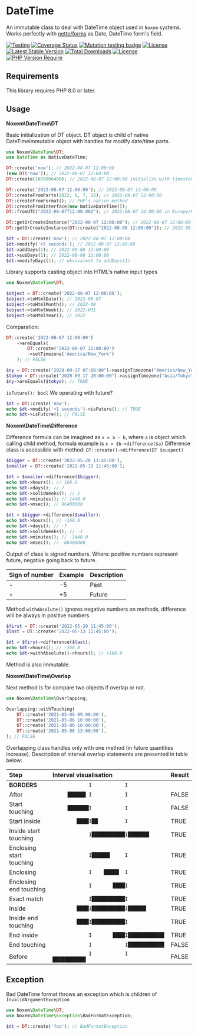 # DateTime
An immutable class to deal with DateTime object used in `Noxem` systems. Works perfectly with [nette/forms](https://github.com/nette/forms) as Date, DateTime form's field. 



[![Testing](https://badgen.net/github/checks/nxmcz/date-time/main?cache=300)](https://github.com/nxmcz/date-time/actions)
[![Coverage Status](https://coveralls.io/repos/github/nxmcz/date-time/badge.svg?branch=main)](https://coveralls.io/github/nxmcz/date-time?branch=main)
[![Mutation testing badge](https://img.shields.io/endpoint?style=flat&url=https%3A%2F%2Fbadge-api.stryker-mutator.io%2Fgithub.com%2Fnxmcz%2Fdate-time%2Fmain)](https://dashboard.stryker-mutator.io/reports/github.com/nxmcz/date-time/main)
[![License](https://img.shields.io/badge/license-MIT-blue.svg)](https://github.com/nxmcz/date-time/blob/main/LICENSE)
[![Latest Stable Version](http://poser.pugx.org/nxmcz/date-time/v)](https://packagist.org/packages/nxmcz/date-time) 
[![Total Downloads](http://poser.pugx.org/nxmcz/date-time/downloads)](https://packagist.org/packages/nxmcz/date-time) 
[![License](http://poser.pugx.org/nxmcz/date-time/license)](https://packagist.org/packages/nxmcz/date-time) 
[![PHP Version Require](http://poser.pugx.org/nxmcz/date-time/require/php)](https://packagist.org/packages/nxmcz/date-time)

Requirements
------------
This library requires PHP 8.0 or later.

Usage
-----

**Noxem\DateTime\DT**

Basic initialization of DT object. DT object is child of native DateTimeImmutable object with handles for modify date/time parts.

```php
use Noxem\DateTime\DT;
use DateTime as NativeDateTime; 

DT::create('now'); // 2022-08-07 12:00:00
(new DT('now')); // 2022-08-07 12:00:00
DT::create(1659866400); // 2022-08-07 12:00:00 initialize with timestamp

DT::create('2022-08-07 12:00:00'); // 2022-08-07 12:00:00
DT::createFromParts(2022, 8, 7, 12); // 2022-08-07 12:00:00
DT::createFromFormat(); // PHP's native method
DT::createFromInterface(new NativeDateTime()); 
DT::fromUTC("2022-08-07T12:00:00Z"); // 2022-08-07 14:00:00 in Europe/Prague

DT::getOrCreateInstance("2022-08-07 12:00:00"); // 2022-08-07 12:00:00
DT::getOrCreateInstance(DT::create("2022-08-08 12:00:00")); // 2022-08-08 12:00:00

$dt = DT::create('now'); // 2022-08-07 12:00:00
$dt->modify('+5 seconds'); // 2022-08-07 12:00:05
$dt->addDays(1); // 2022-08-08 12:00:00
$dt->subDays(1); // 2022-08-06 12:00:00
$dt->modifyDays(1); // ekvivalent to addDays(1)
```
Library supports casting object into HTML's native input types

```php
use Noxem\DateTime\DT;

$object = DT::create('2022-08-07 12:00:00');
$object->toHtmlDate(); // 2022-08-07
$object->toHtmlMonth(); // 2022-08
$object->toHtmlWeek(); // 2022-W31
$object->toHtmlYear(); // 2022
```

Comparation:
```php
DT::create('2022-08-07 12:00:00')
    ->areEquals(
        DT::create('2022-08-07 12:00:00')
        ->setTimezone('America/New_York')
    ); // FALSE

$ny = DT::create("2020-09-17 07:00:00")->assignTimezone("America/New_York");
$tokyo = DT::create("2020-09-17 20:00:00")->assignTimezone("Asia/Tokyo");
$ny->areEquals($tokyo); // TRUE
```
`isFuture(): bool` We operating with future? 
```php
$dt = DT::create('now');
echo $dt->modify('+1 seconds')->isFuture(); // TRUE
echo $dt->isFuture(); // FALSE
```
**Noxem\DateTime\Difference**

Difference formula can be imagined as `x = a - b`, where `a` is object which calling child method, formula example is `x = $b->difference($a)`
Difference class is accessible with method: 
`DT::create()->difference(DT $suspect)`
```php
$bigger = DT::create('2022-05-20 11:45:00');
$smaller = DT::create('2022-05-13 11:45:00');

$dt = $smaller->difference($bigger);
echo $dt->hours(); // 168.0
echo $dt->days(); // 7
echo $dt->solidWeeks(); // 1
echo $dt->minutes(); // 1440.0
echo $dt->msec(); // 86400000

$dt = $bigger->difference($smaller);
echo $dt->hours(); // -168.0
echo $dt->days(); // -7
echo $dt->solidWeeks(); // -1
echo $dt->minutes(); // -1440.0
echo $dt->msec(); // -86400000
```
Output of class is signed numbers. Where: positive numbers represent future, negative going back to future.

| Sign of number | Example | Description |
|----------------|---------|-------------|
| -              | -5      | Past        |
| +              | +5      | Future      |

Method `withAbsolute()` ignores negative numbers on methods, difference will be always in positive numbers
```php
$first = DT::create('2022-05-20 11:45:00');
$last = DT::create('2022-05-13 11:45:00');

$dt = $first->difference($last);
echo $dt->hours(); // -168.0
echo $dt->withAbsolute()->hours(); // +168.0
```
Method is also immutable.

**Noxem\DateTime\Overlap**

Next method is for compare two objects if overlap or not.

```php
use Noxem\DateTime\Overlapping;

Overlapping::withTouching(
    DT::create('2021-05-06 09:00:00'),
    DT::create('2021-05-06 10:00:00'),
    DT::create('2021-05-06 10:00:00'),
    DT::create('2021-05-06 13:00:00'),
); // FALSE
```
Overlapping class handles only with one method (in future quantities increase). Description of interval overlap statements are presented in table below:

| Step                     | Interval visualisation                    | Result |
|:-------------------------|:------------------------------------------|:-------|
| **BORDERS**              | `            I           I            `   |        |
| After                    | `     ██████ I           I            `   | FALSE  |
| Start touching           | `     ███████I           I            `   | FALSE  |
| Start inside             | `        ████I██         I            `   | TRUE   |
| Inside start touching    | `            I███████████I███████     `   | TRUE   |
| Enclosing start touching | `            I██████     I            `   | TRUE   |
| Enclosing                | `            I    █████  I            `   | TRUE   |
| Enclosing end touching   | `            I       ████I            `   | TRUE   |
| Exact match              | `            I███████████I            `   | TRUE   |
| Inside                   | `        ████I███████████I██████      `   | TRUE   |
| Inside end touching      | `        ████I███████████I            `   | TRUE   |
| End inside               | `            I       ████I████████████`   | TRUE   |
| End touching             | `            I           I████████████`   | FALSE  |
| Before                   | `            I           I  ███████████`  | FALSE  |



Exception
---------
Bad DateTime format throws an exception which is children of `InvalidArgumentException`

```php
use Noxem\DateTime\DT;
use Noxem\DateTime\Exception\BadFormatException;

$dt = DT::create('foo'); // BadFormatException
```
